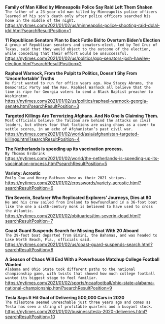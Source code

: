 **Family of Man Killed by Minneapolis Police Say Raid Left Them Shaken**\
`The father of a 23-year-old man killed by Minneapolis police officers learned of his son’s death only after police officers searched his home in the middle of the night.`\
https://nytimes.com/2021/01/02/us/minneapolis-police-shooting-raid-dolal-idd.html?searchResultPosition=1

**11 Republican Senators Plan to Back Futile Bid to Overturn Biden’s Election**\
`A group of Republican senators and senators-elect, led by Ted Cruz of Texas, said that they would object to the outcome of the election, while conceding that their effort would be unsuccessful.`\
https://nytimes.com/2021/01/02/us/politics/gop-senators-josh-hawley-election.html?searchResultPosition=2

**Raphael Warnock, From the Pulpit to Politics, Doesn’t Shy From ‘Uncomfortable’ Truths**\
`He first wanted to run for office years ago. Now Stacey Abrams, the Democratic Party and the Rev. Raphael Warnock all believe that the time is ripe for Georgia voters to send a Black Baptist preacher to Washington.`\
https://nytimes.com/2021/01/02/us/politics/raphael-warnock-georgia-senate.html?searchResultPosition=3

**Targeted Killings Are Terrorizing Afghans. And No One Is Claiming Them.**\
`Most officials believe the Taliban are behind the attacks on civil leaders, but others fear that factions are using chaos as a cover to settle scores, in an echo of Afghanistan’s past civil war.`\
https://nytimes.com/2021/01/02/world/asia/afghanistan-targeted-killings.html?searchResultPosition=4

**The Netherlands is speeding up its vaccination process.**\
`By Thomas Erdbrink`\
https://nytimes.com/2021/01/02/world/the-netherlands-is-speeding-up-its-vaccination-process.html?searchResultPosition=5

**Variety: Acrostic**\
`Emily Cox and Henry Rathvon show us their 2021 stripes.`\
https://nytimes.com/2021/01/02/crosswords/variety-acrostic.html?searchResultPosition=6

**Tim Severin, Seafarer Who Replicated Explorers’ Journeys, Dies at 80**\
`He and his crew sailed from Ireland to Newfoundland in a 36-foot boat like the one a sixth-century monk is believed to have used to cross the Atlantic.`\
https://nytimes.com/2021/01/02/obituaries/tim-severin-dead.html?searchResultPosition=7

**Coast Guard Suspends Search for Missing Boat With 20 Aboard**\
`The 29-foot boat departed from Bimini, the Bahamas, and was headed to Lake Worth Beach, Fla., officials said.`\
https://nytimes.com/2021/01/02/us/coast-guard-suspends-search.html?searchResultPosition=8

**A Season of Chaos Will End With a Powerhouse Matchup College Football Wanted**\
`Alabama and Ohio State took different paths to the national championship game, with twists that showed how much college football wanted its biggest stage to feel familiar.`\
https://nytimes.com/2021/01/02/sports/ncaafootball/ohio-state-alabama-national-championship.html?searchResultPosition=9

**Tesla Says It Hit Goal of Delivering 500,000 Cars in 2020**\
`The milestone seemed unreachable just three years ago and comes as Tesla has seen a string of profitable quarters and a buoyant stock.`\
https://nytimes.com/2021/01/02/business/tesla-2020-deliveries.html?searchResultPosition=10

